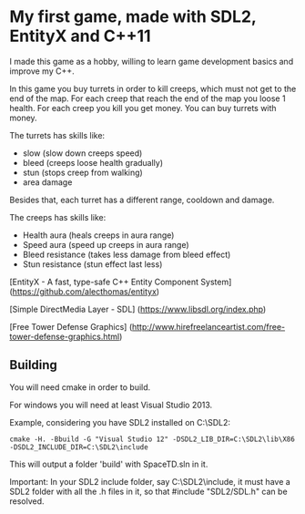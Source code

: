 # My first game, made with SDL2, EntityX and C++11

I made this game as a hobby, willing to learn game development basics and improve my C++.

In this game you buy turrets in order to kill creeps, which must not get to the end of the map.
For each creep that reach the end of the map you loose 1 health.
For each creep you kill you get money.
You can buy turrets with money.

The turrets has skills like: 
- slow (slow down creeps speed)
- bleed (creeps loose health gradually)
- stun (stops creep from walking)
- area damage

Besides that, each turret has a different range, cooldown and damage.

The creeps has skills like:
- Health aura (heals creeps in aura range)
- Speed aura (speed up creeps in aura range)
- Bleed resistance (takes less damage from bleed effect)
- Stun resistance (stun effect last less)

[EntityX - A fast, type-safe C++ Entity Component System] (https://github.com/alecthomas/entityx)

[Simple DirectMedia Layer - SDL] (https://www.libsdl.org/index.php)

[Free Tower Defense Graphics] (http://www.hirefreelanceartist.com/free-tower-defense-graphics.html)

## Building

You will need cmake in order to build.

For windows you will need at least Visual Studio 2013.

Example, considering you have SDL2 installed on C:\SDL2:
```
cmake -H. -Bbuild -G "Visual Studio 12" -DSDL2_LIB_DIR=C:\SDL2\lib\X86 -DSDL2_INCLUDE_DIR=C:\SDL2\include
```
This will output a folder 'build' with SpaceTD.sln in it.

Important: In your SDL2 include folder, say C:\SDL2\include, it must have a SDL2 folder with all the .h files in it, 
so that #include "SDL2/SDL.h" can be resolved.

